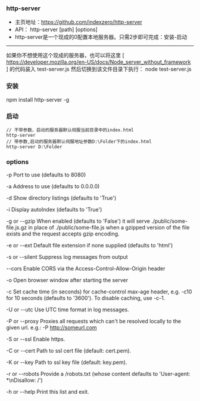 ### http-server
* 主页地址：https://github.com/indexzero/http-server
* API： http-server [path] [options]
* http-server是一个现成的0配置本地服务器。只需2步即可完成：安装-启动
---
如果你不想使用这个现成的服务器，也可以将这里
[
https://developer.mozilla.org/en-US/docs/Node_server_without_framework
]
的代码装入 test-server.js
然后切换到该文件目录下执行：  node test-server.js

###  安装
npm install http-server -g
### 启动
    // 不带参数，启动的服务器默认伺服当前目录中的index.html
    http-server
    // 带参数,启动的服务器默认伺服地址参数D:\Folder下的index.html
    http-server D:\Folder
### options
-p Port to use (defaults to 8080)

-a Address to use (defaults to 0.0.0.0)

-d Show directory listings (defaults to 'True')

-i Display autoIndex (defaults to 'True')

-g or --gzip When enabled (defaults to 'False') it will serve ./public/some-file.js.gz in place of ./public/some-file.js when a gzipped version of the file exists and the request accepts gzip encoding.

-e or --ext Default file extension if none supplied (defaults to 'html')

-s or --silent Suppress log messages from output

--cors Enable CORS via the Access-Control-Allow-Origin header

-o Open browser window after starting the server

-c Set cache time (in seconds) for cache-control max-age header, e.g. -c10 for 10 seconds (defaults to '3600'). To disable caching, use -c-1.

-U or --utc Use UTC time format in log messages.

-P or --proxy Proxies all requests which can't be resolved locally to the given url. e.g.: -P http://someurl.com

-S or --ssl Enable https.

-C or --cert Path to ssl cert file (default: cert.pem).

-K or --key Path to ssl key file (default: key.pem).

-r or --robots Provide a /robots.txt (whose content defaults to 'User-agent: *\nDisallow: /')

-h or --help Print this list and exit.
